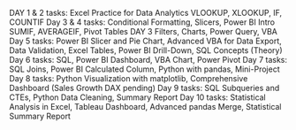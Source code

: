 DAY 1 & 2 tasks: 
Excel Practice for Data Analytics
VLOOKUP, XLOOKUP, IF, COUNTIF
Day 3 & 4 tasks:
Conditional Formatting, Slicers, Power BI Intro
SUMIF, AVERAGEIF, Pivot Tables DAY 3 Filters, Charts, Power Query, VBA
Day 5 tasks:
Power BI Slicer and Pie Chart, Advanced VBA for Data Export, Data Validation, Excel Tables, Power BI Drill-Down, SQL Concepts (Theory)
Day 6 tasks:
SQL, Power BI Dashboard, VBA Chart, Power Pivot
Day 7 tasks:
SQL Joins, Power BI Calculated Column, Python with pandas, Mini-Project
Day 8 tasks: 
Python Visualization with matplotlib, Comprehensive Dashboard (Sales Growth DAX pending)
Day 9 tasks:
SQL Subqueries and CTEs, Python Data Cleaning, Summary Report
Day 10 tasks:
Statistical Analysis in Excel, Tableau Dashboard, Advanced pandas Merge, Statistical Summary Report
